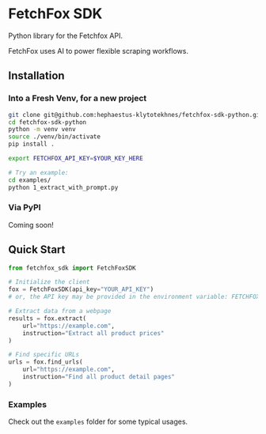 # FetchFox SDK
Python library for the Fetchfox API.

FetchFox uses AI to power flexible scraping workflows.

## Installation

### Into a Fresh Venv, for a new project
```bash
git clone git@github.com:hephaestus-klytotekhnes/fetchfox-sdk-python.git
cd fetchfox-sdk-python
python -m venv venv
source ./venv/bin/activate
pip install .

export FETCHFOX_API_KEY=$YOUR_KEY_HERE

# Try an example:
cd examples/
python 1_extract_with_prompt.py

```
### Via PyPI
Coming soon!

## Quick Start
```python
from fetchfox_sdk import FetchFoxSDK

# Initialize the client
fox = FetchFoxSDK(api_key="YOUR_API_KEY")
# or, the API key may be provided in the environment variable: FETCHFOX_API_KEY

# Extract data from a webpage
results = fox.extract(
    url="https://example.com",
    instruction="Extract all product prices"
)

# Find specific URLs
urls = fox.find_urls(
    url="https://example.com",
    instruction="Find all product detail pages"
)

```

### Examples
Check out the `examples` folder for some typical usages.